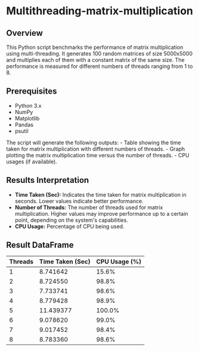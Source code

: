 # Multithreading-matrix-multiplication
## Overview

This Python script benchmarks the performance of matrix multiplication using multi-threading. It generates 100 random matrices of size 5000x5000 and multiplies each of them with a constant matrix of the same size. The performance is measured for different numbers of threads ranging from 1 to 8.

## Prerequisites

- Python 3.x
- NumPy
- Matplotlib
- Pandas
- psutil

The script will generate the following outputs:
    - Table showing the time taken for matrix multiplication with different numbers of threads.
    - Graph plotting the matrix multiplication time versus the number of threads.
    - CPU usages (if available).
    
## Results Interpretation

- **Time Taken (Sec):** Indicates the time taken for matrix multiplication in seconds. Lower values indicate better performance.
- **Number of Threads:** The number of threads used for matrix multiplication. Higher values may improve performance up to a certain point, depending on the system's capabilities.
- **CPU Usage:** Percentage of CPU being used.

## Result DataFrame

| Threads | Time Taken (Sec) | CPU Usage (%) |
|---------|------------------|---------------|
| 1       | 8.741642	     |   15.6%       |
| 2	      |  8.724550	     |   98.8%       |
| 3	      |  7.733741	     |   98.6%       |
| 4	      |  8.779428	     |   98.9%       |
| 5	      |  11.439377	     |   100.0%      |
| 6	      |  9.078620	     |   99.0%       |
| 7	      |  9.017452	     |   98.4%       |
| 8	      |  8.783360	     |   98.6%       |
